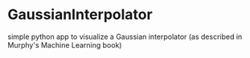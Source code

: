 GaussianInterpolator
====================

simple python app to visualize a Gaussian interpolator (as described in Murphy's Machine Learning book)
